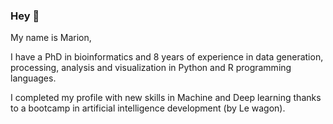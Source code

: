 ### Hey 👋

My name is Marion, 


I have a PhD in bioinformatics and 8 years of experience in data generation, processing, analysis and visualization in Python and R programming languages. 

I completed my profile with new skills in Machine and Deep learning thanks to a bootcamp in artificial intelligence development (by Le wagon). 


